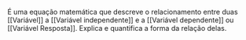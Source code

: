 É uma equação matemática que  descreve o relacionamento entre duas [[Variável]]  a [[Variável independente]] e a [[Variável dependente]] ou [[Variável Resposta]]. Explica e quantifica a forma da relação delas.